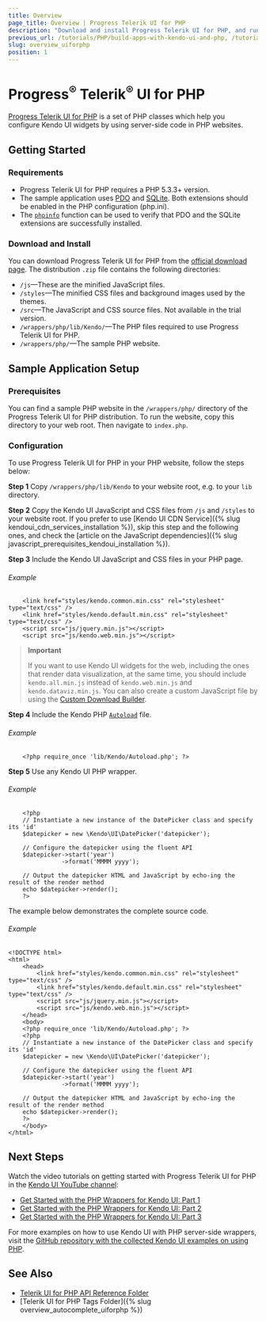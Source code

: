 ```yaml
---
title: Overview
page_title: Overview | Progress Telerik UI for PHP
description: "Download and install Progress Telerik UI for PHP, and run a sample application."
previous_url: /tutorials/PHP/build-apps-with-kendo-ui-and-php, /tutorials/PHP/build-apps-with-kendo-ui-and-php-2, /php/widgets/map/overview, /using-kendo-with/php/widgets/map/overview, /php/widgets/responsivepanel/overview, /using-kendo-with/php/widgets/responsivepanel/overview, /php/widgets/spreadsheet/overview, /using-kendo-with/php/widgets/spreadsheet/overview, /php/widgets/treemap/overview
slug: overview_uiforphp
position: 1
---
```


# Progress<sup>®</sup> Telerik<sup>®</sup> UI for PHP

[Progress Telerik UI for PHP](http://www.telerik.com/php-ui) is a set of PHP classes which help you configure Kendo UI widgets by using server-side code in PHP websites.

## Getting Started

### Requirements

* Progress Telerik UI for PHP requires a PHP 5.3.3+ version.
* The sample application uses [PDO](http://www.php.net/manual/en/intro.pdo.php) and [SQLite](http://www.php.net/manual/en/ref.pdo-sqlite.php). Both extensions should be enabled in the PHP configuration (php.ini).
* The [`phpinfo`](http://php.net/manual/en/function.phpinfo.php) function can be used to verify that PDO and the SQLite extensions are successfully installed.

### Download and Install

You can download Progress Telerik UI for PHP from the [official download page](https://www.telerik.com/account/product-download?product=KENDOUIPHP). The distribution `.zip` file contains the following directories:

* `/js`&mdash;These are the minified JavaScript files.
* `/styles`&mdash;The minified CSS files and background images used by the themes.
* `/src`&mdash;The JavaScript and CSS source files. Not available in the trial version.
* `/wrappers/php/lib/Kendo/`&mdash;The PHP files required to use Progress Telerik UI for PHP.
* `/wrappers/php/`&mdash;The sample PHP website.

## Sample Application Setup

### Prerequisites

You can find a sample PHP website in the `/wrappers/php/` directory of the Progress Telerik UI for PHP distribution. To run the website, copy this directory to your web root. Then navigate to `index.php`.

### Configuration

To use Progress Telerik UI for PHP in your PHP website, follow the steps below:

**Step 1** Copy `/wrappers/php/lib/Kendo` to your website root, e.g. to your `lib` directory.

**Step 2** Copy the Kendo UI JavaScript and CSS files from `/js` and `/styles` to your website root. If you prefer to use [Kendo UI CDN Service]({% slug kendoui_cdn_services_installation %}), skip this step and the following ones, and check the [article on the JavaScript dependencies]({% slug javascript_prerequisites_kendoui_installation %}).

**Step 3** Include the Kendo UI JavaScript and CSS files in your PHP page.

###### Example

        <link href="styles/kendo.common.min.css" rel="stylesheet" type="text/css" />
        <link href="styles/kendo.default.min.css" rel="stylesheet" type="text/css" />
        <script src="js/jquery.min.js"></script>
        <script src="js/kendo.web.min.js"></script>

> **Important**
>
> If you want to use Kendo UI widgets for the web, including the ones that render data visualization, at the same time, you should include `kendo.all.min.js` instead of `kendo.web.min.js` and `kendo.dataviz.min.js`. You can also create a custom JavaScript file by using the [Custom Download Builder](https://www.telerik.com/login/v2/telerik?ReturnUrl=https://www.telerik.com/download/custom-download).

**Step 4** Include the Kendo PHP [`Autoload`](http://php.net/manual/en/language.oop5.autoload.php) file.

###### Example

        <?php require_once 'lib/Kendo/Autoload.php'; ?>

**Step 5** Use any Kendo UI PHP wrapper.

###### Example

        <?php
        // Instantiate a new instance of the DatePicker class and specify its 'id'
        $datepicker = new \Kendo\UI\DatePicker('datepicker');

        // Configure the datepicker using the fluent API
        $datepicker->start('year')
                   ->format('MMMM yyyy');

        // Output the datepicker HTML and JavaScript by echo-ing the result of the render method
        echo $datepicker->render();
        ?>

The example below demonstrates the complete source code.

###### Example

    <!DOCTYPE html>
    <html>
        <head>
            <link href="styles/kendo.common.min.css" rel="stylesheet" type="text/css" />
            <link href="styles/kendo.default.min.css" rel="stylesheet" type="text/css" />
            <script src="js/jquery.min.js"></script>
            <script src="js/kendo.web.min.js"></script>
        </head>
        <body>
        <?php require_once 'lib/Kendo/Autoload.php'; ?>
        <?php
        // Instantiate a new instance of the DatePicker class and specify its 'id'
        $datepicker = new \Kendo\UI\DatePicker('datepicker');

        // Configure the datepicker using the fluent API
        $datepicker->start('year')
                   ->format('MMMM yyyy');

        // Output the datepicker HTML and JavaScript by echo-ing the result of the render method
        echo $datepicker->render();
        ?>
        </body>
    </html>

## Next Steps

Watch the video tutorials on getting started with Progress Telerik UI for PHP in the [Kendo UI YouTube channel](http://www.youtube.com/kendouitv):

* [Get Started with the PHP Wrappers for Kendo UI: Part 1](http://www.youtube.com/watch?v=2Kpgp_nocEI)
* [Get Started with the PHP Wrappers for Kendo UI: Part 2](https://www.youtube.com/watch?v=RQCLqA6Pu_E)
* [Get Started with the PHP Wrappers for Kendo UI: Part 3](https://www.youtube.com/watch?v=zYh6cuU_leQ)

For more examples on how to use Kendo UI with PHP server-side wrappers, visit the [GitHub repository with the collected Kendo UI examples on using PHP](https://github.com/telerik/kendo-examples-php).

## See Also

* [Telerik UI for PHP API Reference Folder](/api/php/Kendo/UI/AutoComplete)
* [Telerik UI for PHP Tags Folder]({% slug overview_autocomplete_uiforphp %})
